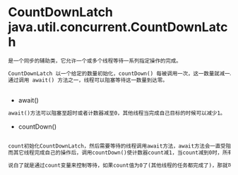 # CountDownLatch java.util.concurrent.CountDownLatch 
```md
是一个同步的辅助类，它允许一个或多个线程等待一系列指定操作的完成。

CountDownLatch 以一个给定的数量初始化，countDown() 每被调用一次，这一数量就减一。
通过调用 await() 方法之一，线程可以阻塞等待这一数量到达零。
```
## 
* await()
```md
await()方法可以阻塞至超时或者计数器减至0，其他线程当完成自己目标的时候可以减少1。
```
* countDown()

## 
```md
count初始化CountDownLatch，然后需要等待的线程调用await方法，await方法会一直受阻塞直到count=0。
而其它线程完成自己的操作后，调用countDown()使计数器count减1，当count减到0时，所有在等待的线程均会被释放。

说白了就是通过count变量来控制等待，如果count值为0了(其他线程的任务都完成了)，那就可以继续执行。
```
